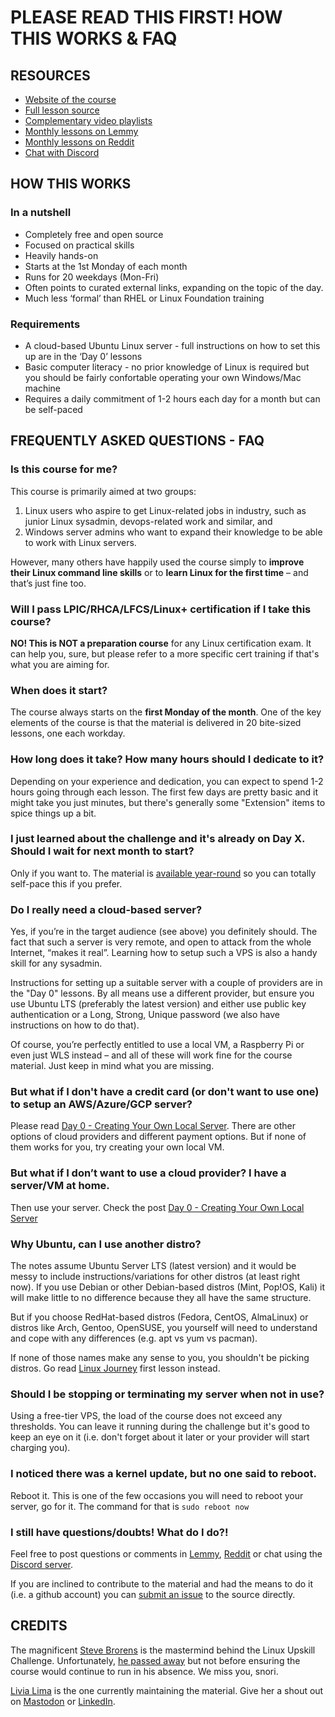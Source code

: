 # PLEASE READ THIS FIRST! HOW THIS WORKS & FAQ

## RESOURCES

* [Website of the course](https://LinuxUpskillChallenge.org)
* [Full lesson source](https://github.com/livialima/linuxupskillchallenge) 
* [Complementary video playlists](https://www.youtube.com/@livia2lima/search?query=linuxupskillchallenge)
* [Monthly lessons on Lemmy](https://programming.dev/c/linuxupskillchallenge)
* [Monthly lessons on Reddit](https://www.reddit.com/r/linuxupskillchallenge/)
* [Chat with Discord](https://discord.gg/linux-upskill-challenge-682046666928685068)

## HOW THIS WORKS

### In a nutshell

* Completely free and open source
* Focused on practical skills
* Heavily hands-on
* Starts at the 1st Monday of each month
* Runs for 20 weekdays (Mon-Fri)
* Often points to curated external links, expanding on the topic of the day.
* Much less ‘formal’ than RHEL or Linux Foundation training

### Requirements

* A cloud-based Ubuntu Linux server - full instructions on how to set this up are in the ‘Day 0’ lessons
* Basic computer literacy - no prior knowledge of Linux is required but you should be fairly confortable operating your own Windows/Mac machine
* Requires a daily commitment of 1-2 hours each day for a month but can be self-paced

## FREQUENTLY ASKED QUESTIONS - FAQ

### Is this course for me?

This course is primarily aimed at two groups:

1. Linux users who aspire to get Linux-related jobs in industry, such as junior Linux sysadmin, devops-related work and similar, and
2. Windows server admins who want to expand their knowledge to be able to work with Linux servers.

However, many others have happily used the course simply to **improve their Linux command line skills** or to **learn Linux for the first time** – and that’s just fine too.

### Will I pass LPIC/RHCA/LFCS/Linux+ certification if I take this course?

**NO! This is NOT a preparation course** for any Linux certification exam. It can help you, sure, but please refer to a more specific cert training if that's what you are aiming for.

### When does it start?

The course always starts on the **first Monday of the month**. One of the key elements of the course is that the material is delivered in 20 bite-sized lessons, one each workday.

### How long does it take? How many hours should I dedicate to it?

Depending on your experience and dedication, you can expect to spend 1-2 hours going through each lesson. The first few days are pretty basic and it might take you just minutes, but there's generally some "Extension" items to spice things up a bit.


### I just learned about the challenge and it's already on Day X. Should I wait for next month to start?

Only if you want to. The material is [available year-round](https://github.com/livialima/linuxupskillchallenge) so you can totally self-pace this if you prefer.

### Do I really need a cloud-based server?

Yes, if you’re in the target audience (see above) you definitely should. The fact that such a server is very remote, and open to attack from the whole Internet, “makes it real”. Learning how to setup such a VPS is also a handy skill for any sysadmin.

Instructions for setting up a suitable server with a couple of providers are in the "Day 0" lessons. By all means use a different provider, but ensure you use Ubuntu LTS (preferably the latest version) and either use public key authentication or a Long, Strong, Unique password (we also have instructions on how to do that).

Of course, you’re perfectly entitled to use a local VM, a Raspberry Pi or even just WLS instead – and all of these will work fine for the course material. Just keep in mind what you are missing.

### But what if I don't have a credit card (or don't want to use one) to setup an AWS/Azure/GCP server?

Please read [Day 0 - Creating Your Own Local Server](https://linuxupskillchallenge.org/00-Local-Server.md). There are other options of cloud providers and different payment options. But if none of them works for you, try creating your own local VM.

### But what if I don’t want to use a cloud provider? I have a server/VM at home.

Then use your server. Check the post [Day 0 - Creating Your Own Local Server](https://linuxupskillchallenge.org/00-Local-Server.md)

### Why Ubuntu, can I use another distro?

The notes assume Ubuntu Server LTS (latest version) and it would be messy to include instructions/variations for other distros (at least right now). If you use Debian or other Debian-based distros (Mint, Pop!OS, Kali) it will make little to no difference because they all have the same structure.

But if you choose RedHat-based distros (Fedora, CentOS, AlmaLinux) or distros like Arch, Gentoo, OpenSUSE, you yourself will need to understand and cope with any differences (e.g. apt vs yum vs pacman).

If none of those names make any sense to you, you shouldn't be picking distros. Go read [Linux Journey](https://linuxjourney.com/lesson/linux-history) first lesson instead.

### Should I be stopping or terminating my server when not in use?

Using a free-tier VPS, the load of the course does not exceed any thresholds. You can leave it running during the challenge but it's good to keep an eye on it (i.e. don't forget about it later or your provider will start charging you).

### I noticed there was a kernel update, but no one said to reboot.

Reboot it. This is one of the few occasions you will need to reboot your server, go for it.
The command for that is `sudo reboot now`

### I still have questions/doubts! What do I do?!

Feel free to post questions or comments in [Lemmy](https://programming.dev/c/linuxupskillchallenge), [Reddit](https://www.reddit.com/r/linuxupskillchallenge) or chat using the [Discord server](https://discord.gg/linux-upskill-challenge-682046666928685068).

If you are inclined to contribute to the material and had the means to do it (i.e. a github account) you can [submit an issue](https://github.com/livialima/linuxupskillchallenge/issues/new/choose) to the source directly.

## CREDITS

The magnificent [Steve Brorens](http://snori74.blogspot.com) is the mastermind behind the Linux Upskill Challenge. Unfortunately, [he passed away](https://www.reddit.com/r/linuxupskillchallenge/comments/mki3uw/rest_in_peace_snori74/) but not before ensuring the course would continue to run in his absence.
We miss you, snori.

[Livia Lima](https://bio.link/livialima) is the one currently maintaining the material. Give her a shout out on [Mastodon](https://fosstodon.org/@livialima) or [LinkedIn](https://www.linkedin.com/in/livialima/).

